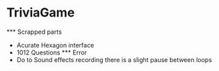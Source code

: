 # TriviaGame
*** Scrapped parts
* Acurate Hexagon interface
* 1012 Questions
*** Error
* Do to Sound effects recording there is a slight pause between loops